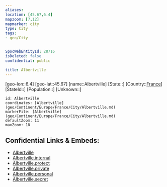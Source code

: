 ```yaml
---
aliases: 
location: [45.67,6.4]
mapzoom: [7,12] 
mapmarker: city 
type: City
tags:
- geo/City


SpocWebEntityId: 28716
isDeleted: false
confidential: public

title: Albertville
---
```

[geo-lon::6.4]
[geo-lat::45.67]
[name::Albertville]
[State::]
[Country::[France](geo/Continent/Europe/France.md)]
[StateId::]
[Population::]
[Unknown::]


```leaflet
id: Albertville
coordinates: [Albertville](geo/Continent/Europe/France/City/Albertville.md)
markerFile: [Albertville](geo/Continent/Europe/France/City/Albertville.md)
defaultZoom: 11 
maxZoom: 18
```


## Confidential Links & Embeds: 
- [Albertville](../../../../../../_public/geo/Continent/Europe/France/City/Albertville.md) 
- [Albertville.internal](../../../../../../_internal/geo/Continent/Europe/France/City/Albertville.internal.md) 
- [Albertville.protect](../../../../../../_protect/geo/Continent/Europe/France/City/Albertville.protect.md) 
- [Albertville.private](../../../../../../_private/geo/Continent/Europe/France/City/Albertville.private.md) 
- [Albertville.personal](../../../../../../_personal/geo/Continent/Europe/France/City/Albertville.personal.md) 
- [Albertville.secret](../../../../../../_secret/geo/Continent/Europe/France/City/Albertville.secret.md) 
